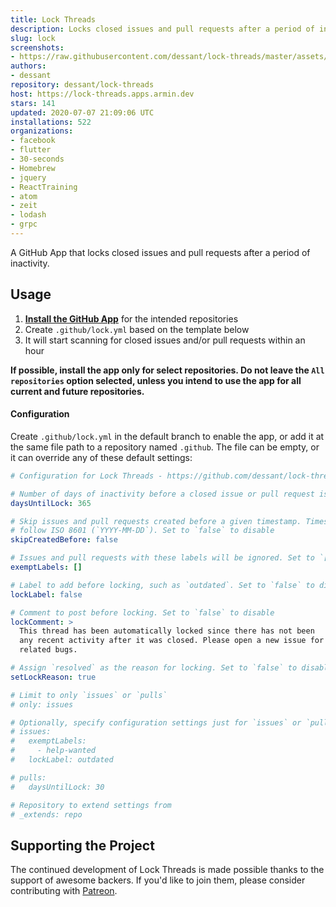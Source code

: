 ```yaml
---
title: Lock Threads
description: Locks closed issues and pull requests after a period of inactivity.
slug: lock
screenshots:
- https://raw.githubusercontent.com/dessant/lock-threads/master/assets/screenshot.png
authors:
- dessant
repository: dessant/lock-threads
host: https://lock-threads.apps.armin.dev
stars: 141
updated: 2020-07-07 21:09:06 UTC
installations: 522
organizations:
- facebook
- flutter
- 30-seconds
- Homebrew
- jquery
- ReactTraining
- atom
- zeit
- lodash
- grpc
---
```


A GitHub App that locks closed issues and pull requests after
a period of inactivity.

## Usage

1. **[Install the GitHub App](https://github.com/apps/lock)**
   for the intended repositories
2. Create `.github/lock.yml` based on the template below
3. It will start scanning for closed issues and/or pull requests within an hour

**If possible, install the app only for select repositories.
Do not leave the `All repositories` option selected, unless you intend
to use the app for all current and future repositories.**

#### Configuration

Create `.github/lock.yml` in the default branch to enable the app,
or add it at the same file path to a repository named `.github`.
The file can be empty, or it can override any of these default settings:

```yaml
# Configuration for Lock Threads - https://github.com/dessant/lock-threads

# Number of days of inactivity before a closed issue or pull request is locked
daysUntilLock: 365

# Skip issues and pull requests created before a given timestamp. Timestamp must
# follow ISO 8601 (`YYYY-MM-DD`). Set to `false` to disable
skipCreatedBefore: false

# Issues and pull requests with these labels will be ignored. Set to `[]` to disable
exemptLabels: []

# Label to add before locking, such as `outdated`. Set to `false` to disable
lockLabel: false

# Comment to post before locking. Set to `false` to disable
lockComment: >
  This thread has been automatically locked since there has not been
  any recent activity after it was closed. Please open a new issue for
  related bugs.

# Assign `resolved` as the reason for locking. Set to `false` to disable
setLockReason: true

# Limit to only `issues` or `pulls`
# only: issues

# Optionally, specify configuration settings just for `issues` or `pulls`
# issues:
#   exemptLabels:
#     - help-wanted
#   lockLabel: outdated

# pulls:
#   daysUntilLock: 30

# Repository to extend settings from
# _extends: repo
```

## Supporting the Project

The continued development of Lock Threads is made possible
thanks to the support of awesome backers. If you'd like to join them,
please consider contributing with [Patreon](https://armin.dev/go/patreon).
